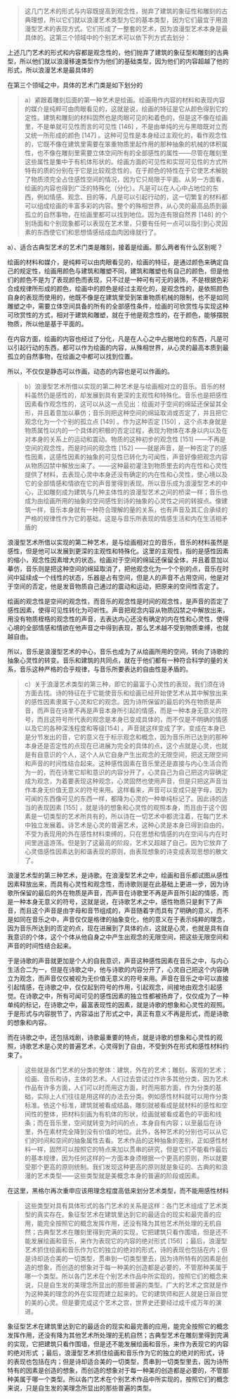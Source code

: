 <blockquote data-pid="S9gZR7xs">这⼏门艺术的形式与内容既提⾼到观念性，抛弃了建筑的象征性和雕刻的古典理想，所以它们就以浪漫艺术类型为它的基本类型，因为它们最宜于⽤浪漫型艺术的表现⽅式。它们形成了⼀整套的艺术，因为浪漫型艺术本⾝是最具体的。这第三个领域中的个别艺术可以依下列⽅式去划分：</blockquote><p data-pid="Ilij9JGH">上述几门艺术的形式和内容都是观念性的，他们抛弃了建筑的象征型和雕刻的古典型，所以他们就以浪漫移速类型作为他们的基础类型，因为他们的内容超越了他的形式，所以浪漫艺术是最具体的</p><p data-pid="hU2kw1zy">在第三个领域之中，具体的艺术门类是如下划分的</p><blockquote data-pid="wKxoSfLg">a）紧跟着雕刻后⾯的第⼀种艺术是绘画。绘画⽤作内容的材料和表现内容的媒介是纯粹可由⾁眼看⻅的，这就是说，绘画的特征是它从颜⾊得到它的定性。建筑和雕刻的材料固然也是⾁眼可⻅的和着⾊的，但是这不像在绘画⾥，不是单就可⻅性⽽⾔的可⻅性 [146]  ，不是由单纯的光与⿊暗既对⽴⽽⼜统⼀所形成的颜⾊ [147]  。这种可⻅性是本⾝经过主观化的，看作观念性的，它既不像在建筑⾥需要在笨重物质⾥起作⽤的那种抽象的机械的体积属性，也不像在雕刻⾥需要⽴体空间所有的全部感性的属性——尽管在雕刻⾥这些属性是集中于有机体形状的。绘画⽅⾯的可⻅性和实现可⻅性的⽅式所特有的质的分别在于它是⽐较观念性的，在于颜⾊的特性在于它使艺术解脱了物质须完全占住感性空间的情况，因为它只局限于平⾯。从另⼀⽅⾯看，绘画的内容也得到⼴泛的特殊化（分化）。凡是可以在⼈⼼中占地位的东⻄，例如情感、观念、⽬的等，凡是可以引起⾏动的，这⼀切繁复的材料都可以组成绘画的丰富多彩的内容。整个的殊相世界，从⼼灵的最⾼品质到最孤⽴的⾃然事物，在绘画⾥都可以找到地位。因为连有限⾃然界 [148]  的个别场⾯和个别现象都可以表现在艺术⾥，只要有任何⼀点可以指引到⼼灵因素的东⻄使它们和思想情感结成⾎⾁因缘就⾏了。</blockquote><p data-pid="0uUbaGhx">a）、适合古典型艺术的艺术门类是雕刻，接着是绘画。那么两者有什么区别呢？</p><p data-pid="34p20TN3">绘画的材料和媒介，是纯粹可以由肉眼看见的，绘画的特征，是通过颜色来确定自己的规定性，绘画用颜色与建筑和雕塑不同，建筑和雕塑也有自己的颜色，但是他们的颜色不是为了表现颜色而表现，只不过是一种可有可无的装饰，不是根据色彩合成规律所形成的颜色，绘画中的颜色是经过主观化的，是观念性的，是依照颜色自身的表现而使用的，他既不像是在建筑里受到笨重物质机械的限制，也不是如同雕塑之中，需要立体空间具备的所有的全部感性条件，绘画的可欣赏性与实现这种可欣赏性的方式，相对于建筑和雕塑，就在于他是观念性的，在于颜色，能够摆脱物质，所以他是基于平面的。</p><p data-pid="TkUFT8Nk">在内容方面，绘画的内容也经过了分化，凡是在人心之中占据地位的东西，凡是可以引起行动的东西，都可以作为绘画的内容，从殊相世界，从心灵的最高本质到最孤立的自然事物，在绘画之中都可以找到位置。</p><p data-pid="TlY5wgE7">所以，不仅仅是静态可以作画，动态的内容也是可以作画的。</p><blockquote data-pid="GB8i0CV_">b）浪漫型艺术所借以实现的第⼆种艺术是与绘画相对⽴的⾳乐。⾳乐的材料虽然仍是感性的，却发展到具有更深的主观性和特殊化。⾳乐也是把感性因素看作观念性的，这可以从这⼀点⻅出：绘画对于空间的绵延还保留其全形，并且着意加以摹仿；⾳乐则把这种空间的绵延取消或否定了，并且把它观念化为⼀个个别的孤⽴点 [149]  。作为这种否定 [150]  ，这个点本⾝就是物质属性以内的⼀个具体的积极的否定过程，表现为物体在本⾝以内以及在对本⾝的关系上的运动和震动。物质的这种初步的观念性 [151]  ——不再是空间的观念性，⽽是时间的观念性 [152]  ——就是声⾳，是⼀种否定了的感性因素，这感性因素的抽象的可⻅性已转化为可闻性，声⾳好像把观念内容从物质囚禁中解放出来了。——这种最初灌注到物质⾥去的内在性和⼼灵性提供了材料，去表现⼼灵中本⾝还没有确定的内在性和⼼灵性，使⼼境以及它的全部情感和情欲在它的声⾳⾥得到表现。所以⾳乐成为浪漫型艺术的中⼼，正如雕刻成为建筑与⼏种主体性的浪漫型艺术之间的桥梁⼀样；⾳乐也成为由绘画所⽤的抽象的空间感性到诗的抽象的⼼灵性之间的转捩点。像建筑⼀样，⾳乐本⾝就有⼀种符合理解的量的关系，也有声⾳及其汇合承续的严格的规律性作为它的基础，这是与⾳乐所表现的情感⽣活和内在⽣活相⽭盾的</blockquote><p data-pid="IF5zIvfn">浪漫型艺术所借以实现的第二种艺术，是与绘画相对立的音乐，音乐的材料虽然是感性，但是他可以发展到更深的主观性和特殊化。这里的主观性，指的是感性因素的缩小，观念性因素增大的状态。绘画对于空间的绵延还保留全体，并且着意加以摹仿，音乐则是把这种空间的绵延取消了，把他观念化为一个个别的点，音乐在时间中延续成一个线性的状态，乐器是占有空间，但是人的声音不占用空间，他是对于空间的否定，他是发音物质自己通过的震动和运动，把原来的空间性否定了。</p><p data-pid="NW5xNmkM">绘画的观念性是空间的观念性，而音乐的观念性是时间的观念性，是声音的否定了感性因素，使得可见性转化为可听性。声音把观念内容从物质囚禁之中解放出来，用没有物质桎梏的观念性的声音，去表达内心还没有确定的内在性和心灵性，使得心境的全部情感和情欲在他声音之中得到表现，那么艺术越不受到物质束缚，也就越自由。</p><p data-pid="kGLvK3Oo">所以，音乐是浪漫型艺术的中心，音乐也成为了从绘画所用的空间，转向了诗歌的抽象心灵性的转变。音乐和建筑的共同点，就在于他们都有一种符合科学的量的关系，音乐这种严格的合乎规律，与音乐所要表达的自由性是矛盾的。</p><blockquote data-pid="XG1sjsD6">c）关于浪漫艺术类型的第三种，即它的最富于⼼灵性的表现，我们须在诗⽅⾯去找。诗的特征在于它能使⾳乐和绘画已经开始使艺术从其中解放出来的感性因素⾪属于⼼灵和它的观念。因为诗所保留的最后的外在物质是声⾳，⽽声⾳在诗⾥不再是声⾳本⾝所引起的情感，⽽是⼀种本⾝⽆意义的符号，⽽且这符号所代表的观念是本⾝已变成具体的，⽽不仅是不明确的情感以及它的各种深浅程度和等级[154]  。声⾳就这样变成了字，变成在本⾝已是分节发出的⾳，它的意义在于标⽰观念和概念，因为⾳乐所已达到的那种本⾝还是否定性的点现在已进展为完全的具体的点，这个点就是⼼灵，也就是有⾃意识的个⼈，这个⼈从它⾃⾝产⽣出观念的⽆限空间，把这⽆限空间和声⾳的时间性结合起来。这种感性因素在⾳乐⾥还是直接与内⼼⽣活合⽽为⼀的，⽽在诗⾥它却和意识的内容分开了，⼼灵⾃⼰为⾃⼰把这内容确定成为观念，为着要表现这种观念，⼼灵固然也使⽤声⾳，但是只把这声⾳当作本⾝⽆价值⽆意义的符号来⽤。这样看来，声⾳可以变成只是字⺟，因为可闻的东⻄像可⻅的东⻄⼀样，都降为⼼灵的⼀种单纯标记了。因此诗的适当的表现因素 [155]  ，就是诗的想象和⼼灵性的观照本⾝，⽽且由于这个因素是⼀切类型的艺术所共有的，所以诗在⼀切艺术中都流注着，在每门艺术中独⽴发展着。诗艺术是⼼灵的普遍艺术，这种⼼灵是本⾝已得到⾃由的，不受为表现⽤的外在感性材料束缚的，只在思想和情感的内在空间与内在时间⾥逍遥游荡。但是到了这最⾼的阶段，艺术⼜超越了⾃⼰，因为它放弃了⼼灵借感性因素达到和谐表现的原则，由表现想象的诗变成表现思想的散⽂了。</blockquote><p data-pid="tIV9hXxw">浪漫艺术型的第三种艺术，是诗歌。在浪漫型艺术之中，绘画和音乐都试图从感性因素释放出来，而具有心灵性和观念性，而诗歌则是在此基础上更进一步，因为诗歌所保留的最后的外在物质是声音，而声音在诗歌里不再是声音所引起的情感，而是一种本身无意义的符号，这就是说，在诗歌艺术之中，感性物质只是剩下了声音，而且这个声音是由字母和音节组成的，声音随着字而具有了明确的意义，而不是如同在音乐之中，声音仅仅是格律的抽象变化，他的意义在于表示纯粹的理念，因为音乐所达到的否定的点，现在进展到了具体的点，这就是心灵，也就是具有自我意识的个体，这个个体从他自身之中产生出观念的无限空间，把这些无限空间和声音的时间性结合起来。</p><p data-pid="SUutuZD0">于是诗歌的声音就更加是个人的自我意识，声音这种感性因素在音乐之中，与内心生活合二为一，但是在诗歌之中，他与诗歌的内容分开了，心灵自己把这个内容确立为观念，而声音仅仅被视为无价值无意义的符号来用。声音在音乐之中可以直接引起情感，在诗歌之中，仅仅起到符号的作用，引起观念，间接地由观念引起感觉。在诗歌之中，所有可闻可见的感性因素的独立性都被扬弃了，仅仅成为了一种单纯的标记，在诗歌之中，最富表现性的因素，就是诗歌的想象和心灵性的观照。于是形式与内容脱节了，内容溢出了形式之中，真正有意义不再是形式，而是诗歌的想象和内容。</p><p data-pid="JMadB0wm">而在诗歌之中，还包括戏剧，诗歌最重要的特点，就是诗歌的想象和心灵性的观照，诗歌艺术是心灵的普遍艺术，心灵得到了自由，不受到外在形式和感性材料约束了。</p><blockquote data-pid="on7qQj83">这些就是各门艺术的分类的整体：建筑，外在的艺术；雕刻，客观的艺术；绘画、⾳乐和诗，主体的艺术。⼈们过去尝试过作许多其他分类，因为艺术作品有许多⽅⾯，⼈们可以时⽽⽤这⽅⾯，时⽽⽤那⽅⾯，作为分类的基础，实际上⼈们往往是⽤这样的办法去分类。例如感性材料就可以⽤作分类标准。依这个标准，建筑就被看成结晶，雕刻就被看成是就材料的感性和空间性的整体，把材料刻画为有机体的形状，绘画就被看成着⾊的平⾯和线条；⽽在⾳乐⾥，空间就转变为时间的点，本⾝⾃有内容；以⾄最后在诗⾥，外在素材完全降到没有价值的地位。此外，各种艺术的分别也可以从它们的时间和空间的抽象属性去看。艺术作品的这种抽象的差别，正如感性材料⼀样，固然可以按照它的特点来加以贯串的研究，但是它们不能看作最后的基本规律，因为任何这样的⼀⽅⾯本⾝须根据⼀个更⾼的原则，所以就要受那个更⾼的原则统制。我们发现这种更⾼的原则就是象征的、古典的和浪漫的艺术类型——这些类型就是美概念本⾝的普遍的阶段或因素。</blockquote><p data-pid="hGzh8Cy8">在这里，黑格尔再次重申应该用理念程度高低来划分艺术类型，而不能用感性材料</p><blockquote data-pid="_pLrkzXB">这些类型对具有具体形式的各门艺术的关系是这样：各门艺术组成了艺术类型的真实存在。象征型艺术在建筑⾥达到它的最适合的现实和最完善的应⽤，能完全按照它的概念发挥作⽤，还没有降为其他艺术所处理的⽆机⾃然；古典型艺术在雕刻⾥得到完满的实现，它把建筑只看作围墙，但是还不能发展绘画和⾳乐，来作为表现它的内容的绝对形式 [156]  ；最后，浪漫型艺术抓住绘画和⾳乐作为它的独⽴的绝对的形式，诗的表现也包括在内；但是诗却适合美的⼀切类型，贯串到⼀切类型⾥去，因为诗所特有的因素是创造的想象，⽽创造的想象对于每⼀种美的创造都是必要的，不管那种美属于哪⼀个类型。所以各门艺术在个别艺术作品中所实现的，按照它们的概念来说，只是⾃⽣发的美理念所显出的那些普遍的类型。⼴⼤的艺术之宫就是作为这种美的理念的外在实现⽽建⽴起来的。它的建筑师和匠⼈就是⽇渐⾃觉的美的⼼灵。但是要完成这个艺术之宫，世界史还要经过成千成万年的演进。</blockquote><p data-pid="sue_EO9q">象征型艺术在建筑⾥达到它的最适合的现实和最完善的应⽤，能完全按照它的概念发挥作⽤，还没有降为其他艺术所处理的⽆机⾃然；古典型艺术在雕刻⾥得到完满的实现，它把建筑只看作围墙，但是还不能发展绘画和⾳乐，来作为表现它的内容的绝对形式  ；最后，浪漫型艺术抓住绘画和⾳乐作为它的独⽴的绝对的形式，诗的表现也包括在内；但是诗却适合美的⼀切类型，贯串到⼀切类型⾥去，因为诗所特有的因素是创造的想象，⽽创造的想象对于每⼀种美的创造都是必要的，不管那种美属于哪⼀个类型。所以各门艺术在个别艺术作品中所实现的，按照它们的概念来说，只是⾃⽣发的美理念所显出的那些普遍的类型。</p><p></p>